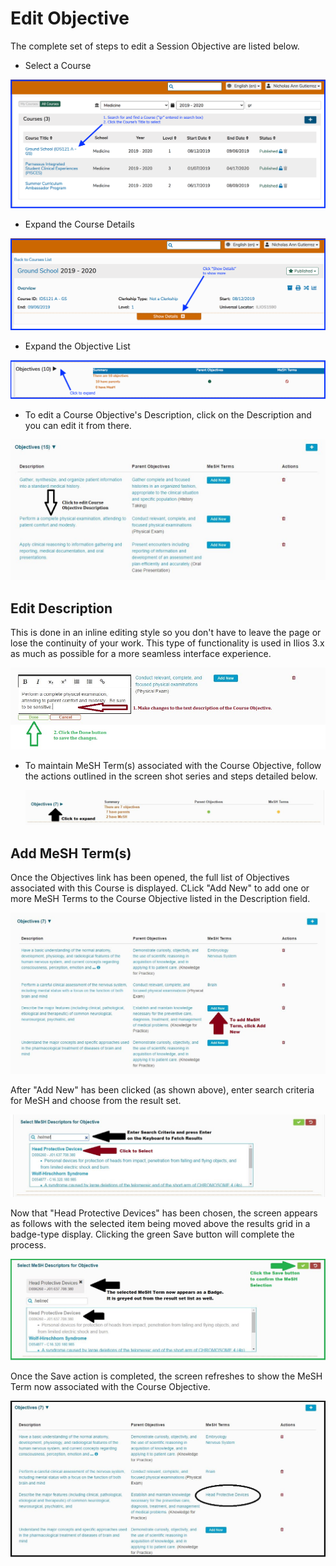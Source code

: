 # Edit Objective

The complete set of steps to edit a Session Objective are listed below.

* Select a Course

![](../../.gitbook/assets/crse_srch.png)

* Expand the Course Details

![Expand the Details of this Course](../../.gitbook/assets/crs_details_show.png)

* Expand the Objective List

![](../../.gitbook/assets/crs_obj_expnd.png)

* To edit a Course Objective's Description, click on the Description and you can edit it from there.

![Select Course Objective](../../.gitbook/assets/edit_course_obj_description.jpg)

## Edit Description

This is done in an inline editing style so you don't have to leave the page or lose the continuity of your work. This type of functionality is used in Ilios 3.x as much as possible for a more seamless interface experience.

![Select Course Objective](../../.gitbook/assets/edit_course_obj_description_2.jpg)

* To maintain MeSH Term\(s\) associated with the Course Objective, follow the actions outlined in the screen shot series and steps detailed below.

  ![](../../.gitbook/assets/edit_mesh_course_obj.jpg)

## Add MeSH Term\(s\)

Once the Objectives link has been opened, the full list of Objectives associated with this Course is displayed. CLick "Add New" to add one or more MeSH Terms to the Course Objective listed in the Description field.

![](../../.gitbook/assets/add_mesh_course_obj.jpg)

 After "Add New" has been clicked \(as shown above\), enter search criteria for MeSH and choose from the result set.

![](../../.gitbook/assets/add_mesh_course_obj_2.jpg)

 Now that "Head Protective Devices" has been chosen, the screen appears as follows with the selected item being moved above the results grid in a badge-type display. Clicking the green Save button will complete the process.

![](../../.gitbook/assets/add_mesh_course_obj_3.jpg)

Once the Save action is completed, the screen refreshes to show the MeSH Term now associated with the Course Objective.

![](../../.gitbook/assets/add_mesh_course_obj_4.jpg)

